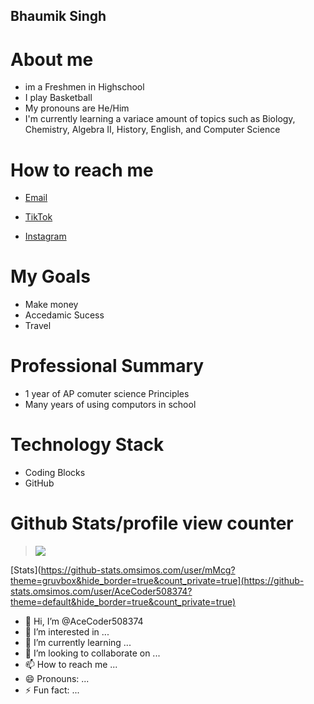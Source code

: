 ## Bhaumik Singh 


# About me 
- im a Freshmen in Highschool
- I play Basketball
- My pronouns are He/Him
- I'm currently learning a variace amount of topics such as Biology, Chemistry, Algebra II, History, English, and Computer Science

# How to reach me 
 - [Email](Bhaumiksingh11@gmail.com) 

- [TikTok](https://www.tiktok.com/@idk.what.to.make.my.nam1?_r=1&_d=dai58ah9f9ce76&sec_uid=MS4wLjABAAAA5ZUQC1_Fi7V02enDf2ftxpVzylkTx7X-IVehhYtFqEWgl3A7quqzS-tLKCR-s1QB&share_author_id=6788991552069829637&sharer_language=en&source=h5_m&u_code=dai5864b6cchhm&ug_btm=b8727,b0&social_share_type=4&utm_source=copy&sec_user_id=MS4wLjABAAAA5ZUQC1_Fi7V02enDf2ftxpVzylkTx7X-IVehhYtFqEWgl3A7quqzS-tLKCR-s1QB&tt_from=copy&utm_medium=ios&utm_campaign=client_share&enable_checksum=1&user_id=6788991552069829637&share_link_id=4886626C-B4D3-48EC-B082-96EA347358FC&share_app_id=1233)

- [Instagram](https://www.instagram.com/singh.bhaumik)

# My Goals
- Make money
- Accedamic Sucess
- Travel


# Professional Summary
- 1 year of AP comuter science Principles
- Many years of using computors in school


# Technology Stack
- Coding Blocks
- GitHub

# Github Stats/profile view counter

> ![](https://komarev.com/ghpvc/?username=AceCoder508374)

[Stats](https://github-stats.omsimos.com/user/mMcg?theme=gruvbox&hide_border=true&count_private=true](https://github-stats.omsimos.com/user/AceCoder508374?theme=default&hide_border=true&count_private=true)

























- 👋 Hi, I’m @AceCoder508374
- 👀 I’m interested in ...
- 🌱 I’m currently learning ...
- 💞️ I’m looking to collaborate on ...
- 📫 How to reach me ...
- 😄 Pronouns: ...
- ⚡ Fun fact: ...

<!---
AceCoder508374/AceCoder508374 is a ✨ special ✨ repository because its `README.md` (this file) appears on your GitHub profile.
You can click the Preview link to take a look at your changes.
--->
